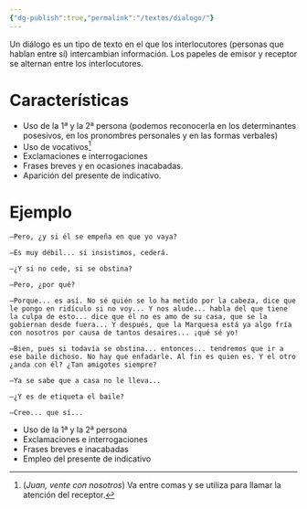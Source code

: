 ```yaml
---
{"dg-publish":true,"permalink":"/textos/dialogo/"}
---
```


Un diálogo es un tipo de texto en el que los interlocutores (personas que hablan entre sí) intercambian información. Los papeles de emisor y receptor se alternan entre los interlocutores.

# Características
- Uso de la 1ª y la 2ª persona (podemos reconocerla en los determinantes posesivos, en los pronombres personales y en las formas verbales)
- Uso de vocativos[^1]
- Exclamaciones e interrogaciones
- Frases breves y en ocasiones inacabadas.
- Aparición del presente de indicativo.

# Ejemplo
```
–Pero, ¿y si él se empeña en que yo vaya?

–Es muy débil... si insistimos, cederá.

–¿Y si no cede, si se obstina?

–Pero, ¿por qué?

–Porque... es así. No sé quién se lo ha metido por la cabeza, dice que le pongo en ridículo si no voy... Y nos alude... habla del que tiene la culpa de esto... dice que él no es amo de su casa, que se la gobiernan desde fuera... Y después, que la Marquesa está ya algo fría con nosotros por causa de tantos desaires... ¡qué sé yo!

–Bien, pues si todavía se obstina... entonces... tendremos que ir a ese baile dichoso. No hay que enfadarle. Al fin es quien es. Y el otro ¿anda con él? ¿Tan amigotes siempre?

–Ya se sabe que a casa no le lleva...

–¿Y es de etiqueta el baile?

–Creo... que sí...
```

- Uso de la 1ª y la 2ª persona
- Exclamaciones e interrogaciones
- Frases breves e inacabadas
- Empleo del presente de indicativo

[^1]:   (_Juan, vente con nosotros_) Va entre comas y se utiliza para llamar la atención del receptor.